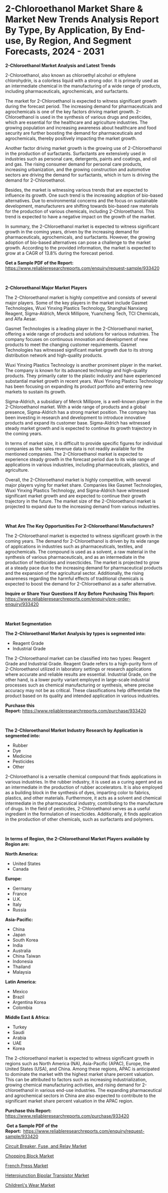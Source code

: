 <p><h1>2-Chloroethanol Market Share & Market New Trends Analysis Report By Type, By Application, By End-use, By Region, And Segment Forecasts, 2024 - 2031</h1></p><p><strong>2-Chloroethanol Market Analysis and Latest Trends</strong></p>
<p><p>2-Chloroethanol, also known as chloroethyl alcohol or ethylene chlorohydrin, is a colorless liquid with a strong odor. It is primarily used as an intermediate chemical in the manufacturing of a wide range of products, including pharmaceuticals, agrochemicals, and surfactants.</p><p>The market for 2-Chloroethanol is expected to witness significant growth during the forecast period. The increasing demand for pharmaceuticals and agrochemicals is one of the key factors driving market growth. 2-Chloroethanol is used in the synthesis of various drugs and pesticides, which are essential for the healthcare and agriculture industries. The growing population and increasing awareness about healthcare and food security are further boosting the demand for pharmaceuticals and agrochemicals, thereby positively impacting the market growth.</p><p>Another factor driving market growth is the growing use of 2-Chloroethanol in the production of surfactants. Surfactants are extensively used in industries such as personal care, detergents, paints and coatings, and oil and gas. The rising consumer demand for personal care products, increasing urbanization, and the growing construction and automotive sectors are driving the demand for surfactants, which in turn is driving the demand for 2-Chloroethanol.</p><p>Besides, the market is witnessing various trends that are expected to influence its growth. One such trend is the increasing adoption of bio-based alternatives. Due to environmental concerns and the focus on sustainable development, manufacturers are shifting towards bio-based raw materials for the production of various chemicals, including 2-Chloroethanol. This trend is expected to have a negative impact on the growth of the market.</p><p>In summary, the 2-Chloroethanol market is expected to witness significant growth in the coming years, driven by the increasing demand for pharmaceuticals, agrochemicals, and surfactants. However, the growing adoption of bio-based alternatives can pose a challenge to the market growth. According to the provided information, the market is expected to grow at a CAGR of 13.8% during the forecast period.</p></p>
<p><strong>Get a Sample PDF of the Report:&nbsp;</strong> <a href="https://www.reliableresearchreports.com/enquiry/request-sample/933420">https://www.reliableresearchreports.com/enquiry/request-sample/933420</a></p>
<p>&nbsp;</p>
<p><strong>2-Chloroethanol Major Market Players</strong></p>
<p><p>The 2-Chloroethanol market is highly competitive and consists of several major players. Some of the key players in the market include Gasmet Technologies, Wuxi Yinxing Plastics Technology, Shanghai Nanxiang Reagent, Sigma-Aldrich, Merck Millipore, Yuancheng Tech, TCI Chemicals, and Alfa Aesar.</p><p>Gasmet Technologies is a leading player in the 2-Chloroethanol market, offering a wide range of products and solutions for various industries. The company focuses on continuous innovation and development of new products to meet the changing customer requirements. Gasmet Technologies has witnessed significant market growth due to its strong distribution network and high-quality products.</p><p>Wuxi Yinxing Plastics Technology is another prominent player in the market. The company is known for its advanced technology and high-quality products. They primarily cater to the plastic industry and have experienced substantial market growth in recent years. Wuxi Yinxing Plastics Technology has been focusing on expanding its product portfolio and entering new markets to sustain its growth.</p><p>Sigma-Aldrich, a subsidiary of Merck Millipore, is a well-known player in the 2-Chloroethanol market. With a wide range of products and a global presence, Sigma-Aldrich has a strong market position. The company has been investing in research and development to introduce innovative products and expand its customer base. Sigma-Aldrich has witnessed steady market growth and is expected to continue its growth trajectory in the coming years.</p><p>In terms of market size, it is difficult to provide specific figures for individual companies as the sales revenue data is not readily available for the mentioned companies. The 2-Chloroethanol market is expected to experience steady growth in the forecast period due to its wide range of applications in various industries, including pharmaceuticals, plastics, and agriculture.</p><p>Overall, the 2-Chloroethanol market is highly competitive, with several major players vying for market share. Companies like Gasmet Technologies, Wuxi Yinxing Plastics Technology, and Sigma-Aldrich have witnessed significant market growth and are expected to continue their growth trajectory in the future. The market size of the 2-Chloroethanol market is projected to expand due to the increasing demand from various industries.</p></p>
<p>&nbsp;</p>
<p><strong>What Are The Key Opportunities For 2-Chloroethanol Manufacturers?</strong></p>
<p><p>The 2-Chloroethanol market is expected to witness significant growth in the coming years. The demand for 2-Chloroethanol is driven by its wide range of applications in industries such as pharmaceuticals, textiles, and agrochemicals. The compound is used as a solvent, a raw material in the synthesis of various pharmaceuticals, and as an intermediate in the production of herbicides and insecticides. The market is projected to grow at a steady pace due to the increasing demand for pharmaceutical products and the expansion of the agricultural sector. Additionally, the rising awareness regarding the harmful effects of traditional chemicals is expected to boost the demand for 2-Chloroethanol as a safer alternative.</p></p>
<p><strong>Inquire or Share Your Questions If Any Before Purchasing This Report:</strong> <a href="https://www.reliableresearchreports.com/enquiry/pre-order-enquiry/933420">https://www.reliableresearchreports.com/enquiry/pre-order-enquiry/933420</a></p>
<p>&nbsp;</p>
<p><strong>Market Segmentation</strong></p>
<p><strong>The 2-Chloroethanol Market Analysis by types is segmented into:</strong></p>
<p><ul><li>Reagent Grade</li><li>Industrial Grade</li></ul></p>
<p><p>The 2-Chloroethanol market can be classified into two types: Reagent Grade and Industrial Grade. Reagent Grade refers to a high-purity form of 2-Chloroethanol utilized in laboratory settings or research applications where accurate and reliable results are essential. Industrial Grade, on the other hand, is a lower purity variant employed in large-scale industrial processes such as chemical manufacturing or synthesis, where precise accuracy may not be as critical. These classifications help differentiate the product based on its quality and intended application in various industries.</p></p>
<p><strong>Purchase this Report:&nbsp;</strong><a href="https://www.reliableresearchreports.com/purchase/933420">https://www.reliableresearchreports.com/purchase/933420</a></p>
<p>&nbsp;</p>
<p><strong>The 2-Chloroethanol Market Industry Research by Application is segmented into:</strong></p>
<p><ul><li>Rubber</li><li>Dye</li><li>Medicine</li><li>Pesticides</li><li>Other</li></ul></p>
<p><p>2-Chloroethanol is a versatile chemical compound that finds applications in various industries. In the rubber industry, it is used as a curing agent and as an intermediate in the production of rubber accelerators. It is also employed as a building block in the synthesis of dyes, imparting color to fabrics, plastics, and other materials. Furthermore, it acts as a solvent and chemical intermediate in the pharmaceutical industry, contributing to the manufacture of drugs. In the field of pesticides, 2-Chloroethanol serves as a useful ingredient in the formulation of insecticides. Additionally, it finds application in the production of other chemicals, such as surfactants and polymers.</p></p>
<p>&nbsp;</p>
<p><strong>In terms of Region, the 2-Chloroethanol Market Players available by Region are:</strong></p>
<p>
    <p> <strong> North America: </strong>
        <ul>
            <li>United States</li>
            <li>Canada</li>
        </ul>
        </p> 
    <p> <strong> Europe: </strong>
        <ul>
            <li>Germany</li>
            <li>France</li>
            <li>U.K.</li>
            <li>Italy</li>
            <li>Russia</li>
        </ul>
        </p> 
    <p> <strong> Asia-Pacific: </strong>
        <ul>
            <li>China</li>
            <li>Japan</li>
            <li>South Korea</li>
            <li>India</li>
            <li>Australia</li>
            <li>China Taiwan</li>
            <li>Indonesia</li>
            <li>Thailand</li>
            <li>Malaysia</li>
        </ul>
        </p> 
    <p> <strong> Latin America: </strong>
        <ul>
            <li>Mexico</li>
            <li>Brazil</li>
            <li>Argentina Korea</li>
            <li>Colombia</li>
        </ul>
        </p> 
    <p> <strong> Middle East & Africa: </strong>
        <ul>
            <li>Turkey</li>
            <li>Saudi</li>
            <li>Arabia</li>
            <li>UAE</li>
            <li>Korea</li>
        </ul>
    </p>
    </p>
<p><p>The 2-chloroethanol market is expected to witness significant growth in regions such as North America (NA), Asia-Pacific (APAC), Europe, the United States (USA), and China. Among these regions, APAC is anticipated to dominate the market with the highest market share percent valuation. This can be attributed to factors such as increasing industrialization, growing chemical manufacturing activities, and rising demand for 2-chloroethanol in various end-use industries. The expanding pharmaceutical and agrochemical sectors in China are also expected to contribute to the significant market share percent valuation in the APAC region.</p></p>
<p><strong>Purchase this Report: </strong><a href="https://www.reliableresearchreports.com/purchase/933420">https://www.reliableresearchreports.com/purchase/933420</a></p>
<p>&nbsp;<strong>Get a Sample PDF of the Report:&nbsp;&nbsp;</strong><a href="https://www.reliableresearchreports.com/enquiry/request-sample/933420">https://www.reliableresearchreports.com/enquiry/request-sample/933420</a></p>
<p><strong></strong></p>
<p><p><a href="https://github.com/lbird53714/Market-Research-Report-List-3/blob/main/circuit-breaker-fuse-and-relay-market.md">Circuit Breaker, Fuse, and Relay Market</a></p><p><a href="https://medium.com/@dennisoliver07/chopping-block-market-size-reveals-the-best-marketing-channels-in-global-industry-32fe1b536587">Chopping Block Market</a></p><p><a href="https://medium.com/@dennisoliver07/french-press-market-exploring-market-share-market-trends-and-future-growth-014877e3bc53">French Press Market</a></p><p><a href="https://medium.com/@krithi.reportprime/heterojunction-bipolar-transistor-market-insight-market-trends-growth-forecasted-from-2024-to-d953a0f0947a">Heterojunction Bipolar Transistor Market</a></p><p><a href="https://github.com/mabutironaldo/Market-Research-Report-List-3/blob/main/childrens-wear-market.md">Children\'s Wear Market</a></p></p>